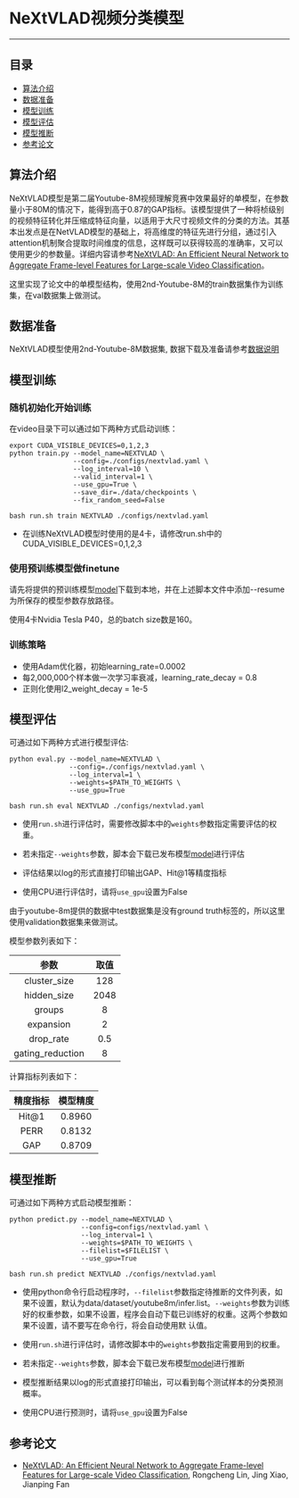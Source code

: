 # NeXtVLAD视频分类模型

---
## 目录

- [算法介绍](#模型简介)
- [数据准备](#数据准备)
- [模型训练](#模型训练)
- [模型评估](#模型评估)
- [模型推断](#模型推断)
- [参考论文](#参考论文)


## 算法介绍
NeXtVLAD模型是第二届Youtube-8M视频理解竞赛中效果最好的单模型，在参数量小于80M的情况下，能得到高于0.87的GAP指标。该模型提供了一种将桢级别的视频特征转化并压缩成特征向量，以适用于大尺寸视频文件的分类的方法。其基本出发点是在NetVLAD模型的基础上，将高维度的特征先进行分组，通过引入attention机制聚合提取时间维度的信息，这样既可以获得较高的准确率，又可以使用更少的参数量。详细内容请参考[NeXtVLAD: An Efficient Neural Network to Aggregate Frame-level Features for Large-scale Video Classification](https://arxiv.org/abs/1811.05014)。

这里实现了论文中的单模型结构，使用2nd-Youtube-8M的train数据集作为训练集，在val数据集上做测试。

## 数据准备

NeXtVLAD模型使用2nd-Youtube-8M数据集, 数据下载及准备请参考[数据说明](../../data/dataset/README.md)

## 模型训练

### 随机初始化开始训练

在video目录下可以通过如下两种方式启动训练：

    export CUDA_VISIBLE_DEVICES=0,1,2,3
    python train.py --model_name=NEXTVLAD \
                    --config=./configs/nextvlad.yaml \
                    --log_interval=10 \
                    --valid_interval=1 \
                    --use_gpu=True \
                    --save_dir=./data/checkpoints \
                    --fix_random_seed=False

    bash run.sh train NEXTVLAD ./configs/nextvlad.yaml

- 在训练NeXtVLAD模型时使用的是4卡，请修改run.sh中的CUDA\_VISIBLE\_DEVICES=0,1,2,3

### 使用预训练模型做finetune

请先将提供的预训练模型[model](https://paddlemodels.bj.bcebos.com/video_classification/NEXTVLAD.pdparams)下载到本地，并在上述脚本文件中添加--resume为所保存的模型参数存放路径。

使用4卡Nvidia Tesla P40，总的batch size数是160。

### 训练策略

*  使用Adam优化器，初始learning\_rate=0.0002
*  每2,000,000个样本做一次学习率衰减，learning\_rate\_decay = 0.8
*  正则化使用l2\_weight\_decay = 1e-5

## 模型评估

可通过如下两种方式进行模型评估:

    python eval.py --model_name=NEXTVLAD \
                   --config=./configs/nextvlad.yaml \
                   --log_interval=1 \
                   --weights=$PATH_TO_WEIGHTS \
                   --use_gpu=True

    bash run.sh eval NEXTVLAD ./configs/nextvlad.yaml

- 使用`run.sh`进行评估时，需要修改脚本中的`weights`参数指定需要评估的权重。

- 若未指定`--weights`参数，脚本会下载已发布模型[model](https://paddlemodels.bj.bcebos.com/video_classification/NEXTVLAD.pdparams)进行评估

- 评估结果以log的形式直接打印输出GAP、Hit@1等精度指标

- 使用CPU进行评估时，请将`use_gpu`设置为False

由于youtube-8m提供的数据中test数据集是没有ground truth标签的，所以这里使用validation数据集来做测试。

模型参数列表如下：

| 参数 | 取值 |
| :---------: | :----: |
| cluster\_size | 128 |
| hidden\_size | 2048 |
| groups | 8 |
| expansion | 2 |
| drop\_rate | 0.5 |
| gating\_reduction | 8 |

计算指标列表如下：

| 精度指标 | 模型精度 |
| :---------: | :----: |
| Hit@1 | 0.8960 |
| PERR | 0.8132 |
| GAP | 0.8709 |

## 模型推断

可通过如下两种方式启动模型推断：

    python predict.py --model_name=NEXTVLAD \
                      --config=configs/nextvlad.yaml \
                      --log_interval=1 \
                      --weights=$PATH_TO_WEIGHTS \
                      --filelist=$FILELIST \
                      --use_gpu=True

    bash run.sh predict NEXTVLAD ./configs/nextvlad.yaml

- 使用python命令行启动程序时，`--filelist`参数指定待推断的文件列表，如果不设置，默认为data/dataset/youtube8m/infer.list。`--weights`参数为训练好的权重参数，如果不设置，程序会自动下载已训练好的权重。这两个参数如果不设置，请不要写在命令行，将会自动使用默
认值。

- 使用`run.sh`进行评估时，请修改脚本中的`weights`参数指定需要用到的权重。

- 若未指定`--weights`参数，脚本会下载已发布模型[model](https://paddlemodels.bj.bcebos.com/video_classification/NEXTVLAD.pdparams)进行推断

- 模型推断结果以log的形式直接打印输出，可以看到每个测试样本的分类预测概率。

- 使用CPU进行预测时，请将`use_gpu`设置为False


## 参考论文

- [NeXtVLAD: An Efficient Neural Network to Aggregate Frame-level Features for Large-scale Video Classification](https://arxiv.org/abs/1811.05014), Rongcheng Lin, Jing Xiao, Jianping Fan
